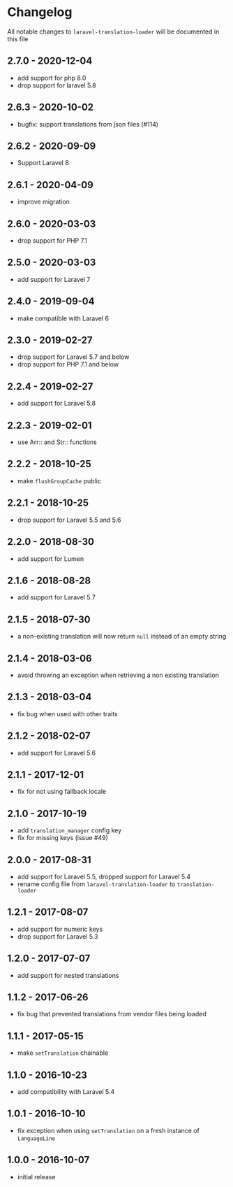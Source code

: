 # Changelog

All notable changes to `laravel-translation-loader` will be documented in this file

## 2.7.0 - 2020-12-04

- add support for php 8.0
- drop support for laravel 5.8

## 2.6.3 - 2020-10-02

- bugfix: support translations from json files (#114)

## 2.6.2 - 2020-09-09

- Support Laravel 8

## 2.6.1 - 2020-04-09

- improve migration

## 2.6.0 - 2020-03-03

- drop support for PHP 7.1

## 2.5.0 - 2020-03-03

- add support for Laravel 7

## 2.4.0 - 2019-09-04

- make compatible with Laravel 6

## 2.3.0 - 2019-02-27

- drop support for Laravel 5.7 and below
- drop support for PHP 7.1 and below

## 2.2.4 - 2019-02-27

- add support for Laravel 5.8

## 2.2.3 - 2019-02-01

- use Arr:: and Str:: functions

## 2.2.2 - 2018-10-25

- make `flushGroupCache` public

## 2.2.1 - 2018-10-25

- drop support for Laravel 5.5 and 5.6

## 2.2.0 - 2018-08-30

- add support for Lumen

## 2.1.6 - 2018-08-28

- add support for Laravel 5.7

## 2.1.5 - 2018-07-30

- a non-existing translation will now return `null` instead of an empty string

## 2.1.4 - 2018-03-06

- avoid throwing an exception when retrieving a non existing translation

## 2.1.3 - 2018-03-04

- fix bug when used with other traits

## 2.1.2 - 2018-02-07

- add support for Laravel 5.6

## 2.1.1 - 2017-12-01

- fix for not using fallback locale

## 2.1.0 - 2017-10-19

- add `translation_manager` config key
- fix for missing keys (issue #49)

## 2.0.0 - 2017-08-31

- add support for Laravel 5.5, dropped support for Laravel 5.4
- rename config file from `laravel-translation-loader` to `translation-loader`

## 1.2.1 - 2017-08-07

- add support for numeric keys
- drop support for Laravel 5.3

## 1.2.0 - 2017-07-07

- add support for nested translations

## 1.1.2 - 2017-06-26

- fix bug that prevented translations from vendor files being loaded

## 1.1.1 - 2017-05-15

- make `setTranslation` chainable

## 1.1.0 - 2016-10-23

- add compatibility with Laravel 5.4

## 1.0.1 - 2016-10-10

- fix exception when using `setTranslation` on a fresh instance of `LanguageLine`

## 1.0.0 - 2016-10-07

- initial release
